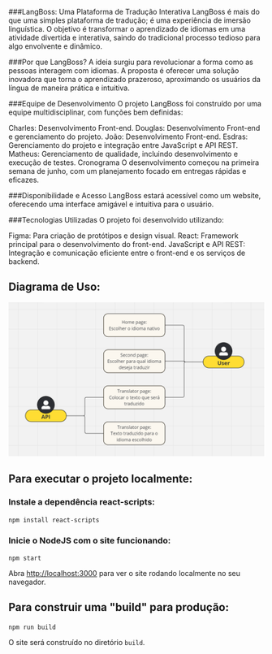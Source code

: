 ###LangBoss: Uma Plataforma de Tradução Interativa
LangBoss é mais do que uma simples plataforma de tradução; é uma experiência de imersão linguística. O objetivo é transformar o aprendizado de idiomas em uma atividade divertida e interativa, saindo do tradicional processo tedioso para algo envolvente e dinâmico.

###Por que LangBoss?
A ideia surgiu para revolucionar a forma como as pessoas interagem com idiomas. A proposta é oferecer uma solução inovadora que torna o aprendizado prazeroso, aproximando os usuários da língua de maneira prática e intuitiva.

###Equipe de Desenvolvimento
O projeto LangBoss foi construído por uma equipe multidisciplinar, com funções bem definidas:

Charles: Desenvolvimento Front-end.
Douglas: Desenvolvimento Front-end e gerenciamento do projeto.
João: Desenvolvimento Front-end.
Esdras: Gerenciamento do projeto e integração entre JavaScript e API REST.
Matheus: Gerenciamento de qualidade, incluindo desenvolvimento e execução de testes.
Cronograma
O desenvolvimento começou na primeira semana de junho, com um planejamento focado em entregas rápidas e eficazes.

###Disponibilidade e Acesso
LangBoss estará acessível como um website, oferecendo uma interface amigável e intuitiva para o usuário.

###Tecnologias Utilizadas
O projeto foi desenvolvido utilizando:

Figma: Para criação de protótipos e design visual.
React: Framework principal para o desenvolvimento do front-end.
JavaScript e API REST: Integração e comunicação eficiente entre o front-end e os serviços de backend.

## Diagrama de Uso:
![Diagrama](/public/img/readme/Diagrama.png "Diagrama de Uso")

## Para executar o projeto localmente:
### Instale a dependência react-scripts:
```
npm install react-scripts
```

### Inicie o NodeJS com o site funcionando:
```
npm start
```

Abra [http://localhost:3000](http://localhost:3000) para ver o site rodando localmente no seu navegador.

## Para construir uma "build" para produção:
```
npm run build
```
O site será construído no diretório `build`.
